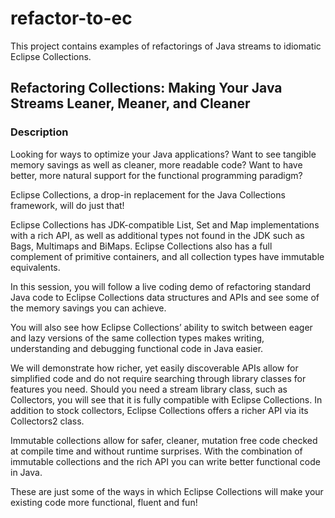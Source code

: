 # refactor-to-ec

This project contains examples of refactorings of Java streams to idiomatic Eclipse Collections.

## Refactoring Collections: Making Your Java Streams Leaner, Meaner, and Cleaner

### Description

Looking for ways to optimize your Java applications? Want to see tangible memory savings as well as cleaner, more
readable code? Want to have better, more natural support for the functional programming paradigm?

Eclipse Collections, a drop-in replacement for the Java Collections framework, will do just that!

Eclipse Collections has JDK-compatible List, Set and Map implementations with a rich API, as well as additional types
not found in the JDK such as Bags, Multimaps and BiMaps. Eclipse Collections also has a full complement of primitive
containers, and all collection types have immutable equivalents.

In this session, you will follow a live coding demo of refactoring standard Java code to Eclipse Collections data
structures and APIs and see some of the memory savings you can achieve.

You will also see how Eclipse Collections’ ability to switch between eager and lazy versions of the same collection
types makes writing, understanding and debugging functional code in Java easier.

We will demonstrate how richer, yet easily discoverable APIs allow for simplified code and do not require searching
through library classes for features you need. Should you need a stream library class, such as Collectors, you will see
that it is fully compatible with Eclipse Collections. In addition to stock collectors, Eclipse Collections offers a
richer API via its Collectors2 class.

Immutable collections allow for safer, cleaner, mutation free code checked at compile time and without runtime
surprises. With the combination of immutable collections and the rich API you can write better functional code in Java.

These are just some of the ways in which Eclipse Collections will make your existing code more functional, fluent and
fun!
